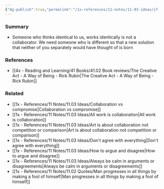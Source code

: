 ```yaml
---
{"dg-publish":true,"permalink":"/1x-references/11-notes/11-03-ideas/if-you-always-agree-with-a-collaborator-one-of-you-is-unnecessary/","title":"If you always agree with a collaborator one of you is unnecessary","created":"2023-03-26T21:50:37.000+03:00","updated":"2024-02-14T20:18:29.643+03:00"}
---
```



### Summary
- Someone who thinks identical to us, works identically is not a collaborator. We need someone who is different so that a new solution that neither of you separately would have thought of is born

### References
- [[4x - Reading and Learning/41 Books/41.02 Book reviews/The Creative Act - A Way of Being - Rick Rubin\|The Creative Act - A Way of Being - Rick Rubin]]

### Related
- [[1x - References/11 Notes/11.03 Ideas/Collaboration vs compromise\|Collaboration vs compromise]]
- [[1x - References/11 Notes/11.03 Ideas/All work is collaboration\|All work is collaboration]]
- [[1x - References/11 Notes/11.03 Ideas/Art is about collaboration not competition or comparison\|Art is about collaboration not competition or comparison]]
- [[1x - References/11 Notes/11.03 Ideas/Don't agree with everything\|Don't agree with everything]]
- [[1x - References/11 Notes/11.03 Ideas/How to argue and disagree\|How to argue and disagree]]
- [[1x - References/11 Notes/11.03 Ideas/Always be calm in arguments or disagreements\|Always be calm in arguments or disagreements]]
- [[1x - References/11 Notes/11.02 Quotes/Man progresses in all things by making a fool of himself\|Man progresses in all things by making a fool of himself]]